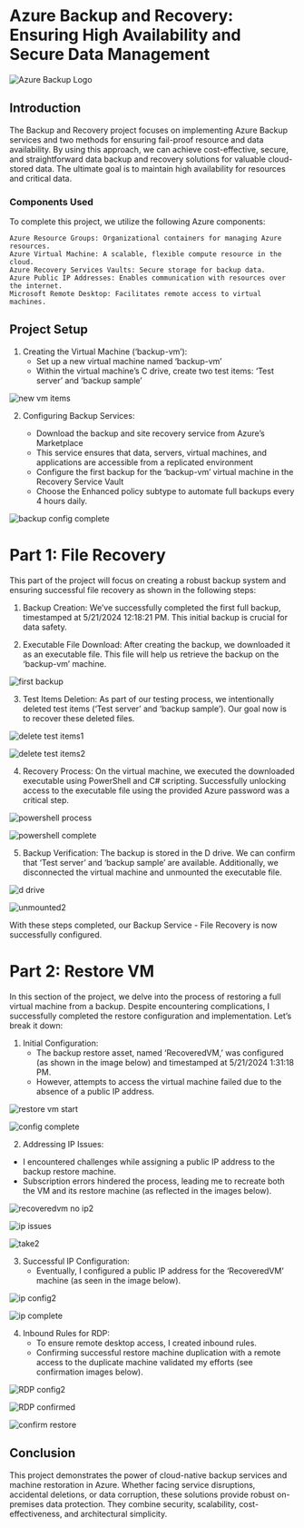 # Azure Backup and Recovery: Ensuring High Availability and Secure Data Management

![Azure Backup Logo](https://imgur.com/GI2Y8rr.jpg)

## Introduction

The Backup and Recovery project focuses on implementing Azure Backup services and two methods for ensuring fail-proof resource and data availability. By using this approach, we can achieve cost-effective, secure, and straightforward data backup and recovery solutions for valuable cloud-stored data. The ultimate goal is to maintain high availability for resources and critical data.

### Components Used

To complete this project, we utilize the following Azure components:

    Azure Resource Groups: Organizational containers for managing Azure resources.
    Azure Virtual Machine: A scalable, flexible compute resource in the cloud.
    Azure Recovery Services Vaults: Secure storage for backup data.
    Azure Public IP Addresses: Enables communication with resources over the internet.
    Microsoft Remote Desktop: Facilitates remote access to virtual machines.

## Project Setup

1. Creating the Virtual Machine (‘backup-vm’):
   -  Set up a new virtual machine named ‘backup-vm’
   -  Within the virtual machine’s C drive, create two test items: ‘Test server’ and ‘backup sample’

![new vm items](https://imgur.com/Ta484UI.jpg)

2. Configuring Backup Services:

    - Download the backup and site recovery service from Azure’s Marketplace
    - This service ensures that data, servers, virtual machines, and applications are accessible from a replicated environment
    - Configure the first backup for the ‘backup-vm’ virtual machine in the Recovery Service Vault
    - Choose the Enhanced policy subtype to automate full backups every 4 hours daily.

![backup config complete](https://imgur.com/HbQzm8E.jpg) 

# Part 1: File Recovery
This part of the project will focus on creating a robust backup system and ensuring successful file recovery as shown in the following steps:

1. Backup Creation: We’ve successfully completed the first full backup, timestamped at 5/21/2024 12:18:21 PM. This initial backup is crucial for data safety.

2. Executable File Download: After creating the backup, we downloaded it as an executable file. This file will help us retrieve the backup on the ‘backup-vm’ machine.
 
![first backup](https://imgur.com/aZxzs3V.jpg)

3. Test Items Deletion: As part of our testing process, we intentionally deleted test items (‘Test server’ and ‘backup sample’). Our goal now is to recover these deleted files.

![delete test items1](https://imgur.com/clLk8gD.jpg) 

![delete test items2](https://imgur.com/9npV3VU.jpg) 

4. Recovery Process: On the virtual machine, we executed the downloaded executable using PowerShell and C# scripting. Successfully unlocking access to the executable file using the provided Azure password was a critical step.

![powershell process](https://imgur.com/FFyTmeT.jpg) 

![powershell complete](https://imgur.com/JZ8D66n.jpg) 

5. Backup Verification: The backup is stored in the D drive. We can confirm that ‘Test server’ and ‘backup sample’ are available. Additionally, we disconnected the virtual machine and unmounted the executable file.

![d drive](https://imgur.com/uyo7sDP.jpg) 

![unmounted2](https://imgur.com/3PWT9p7.jpg) 

With these steps completed, our Backup Service - File Recovery is now successfully configured.

# Part 2: Restore VM
In this section of the project, we delve into the process of restoring a full virtual machine from a backup. Despite encountering complications, I successfully completed the restore configuration and implementation. Let’s break it down:

1. Initial Configuration:
   - The backup restore asset, named ‘RecoveredVM,’ was configured (as shown in the image below) and timestamped at 5/21/2024 1:31:18 PM.
   - However, attempts to access the virtual machine failed due to the absence of a public IP address.

![restore vm start](https://imgur.com/i4Xle46.jpg) 

![config complete](https://imgur.com/YjHN11Z.jpg) 

2. Addressing IP Issues:
 - I encountered challenges while assigning a public IP address to the backup restore machine.
 - Subscription errors hindered the process, leading me to recreate both the VM and its restore machine (as reflected in the images below).

![recoveredvm no ip2](https://imgur.com/x62Lok1.jpg) 

![ip issues](https://imgur.com/bb87SGH.jpg) 

![take2](https://imgur.com/dXkgcNF.jpg) 

3. Successful IP Configuration:
   - Eventually, I configured a public IP address for the ‘RecoveredVM’ machine (as seen in the image below).

![ip config2](https://imgur.com/iqx9oxe.jpg) 

![ip complete](https://imgur.com/seRfd8Y.jpg) 

4. Inbound Rules for RDP:
   - To ensure remote desktop access, I created inbound rules.
   - Confirming successful restore machine duplication with a remote access to the duplicate machine validated my efforts (see confirmation images below).

![RDP config2](https://imgur.com/grXt9DB.jpg) 

![RDP confirmed](https://imgur.com/5VOZrtJ.jpg) 

![confirm restore](https://imgur.com/ep6oO7G.jpg) 

## Conclusion
This project demonstrates the power of cloud-native backup services and machine restoration in Azure. Whether facing service disruptions, accidental deletions, or data corruption, these solutions provide robust on-premises data protection. They combine security, scalability, cost-effectiveness, and architectural simplicity.

